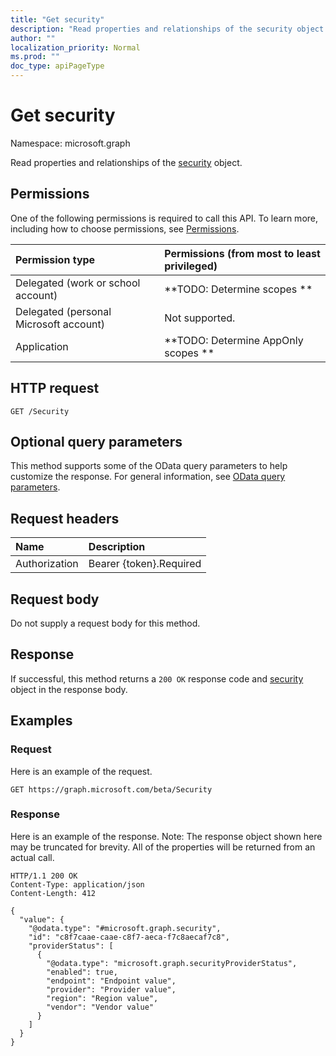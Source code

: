```yaml
---
title: "Get security"
description: "Read properties and relationships of the security object."
author: ""
localization_priority: Normal
ms.prod: ""
doc_type: apiPageType
---
```


# Get security

Namespace: microsoft.graph

Read properties and relationships of the [security](../resources/security.md) object.

## Permissions
One of the following permissions is required to call this API. To learn more, including how to choose permissions, see [Permissions](/concepts/permissions-reference.md).

|Permission type|Permissions (from most to least privileged)|
|:---|:---|
|Delegated (work or school account)|**TODO: Determine scopes **|
|Delegated (personal Microsoft account)|Not supported.|
|Application|**TODO: Determine AppOnly scopes **|

## HTTP request
<!-- {
  "blockType": "ignored"
}
-->
``` http
GET /Security
```

## Optional query parameters
This method supports some of the OData query parameters to help customize the response. For general information, see [OData query parameters](/graph/query-parameters).

## Request headers
|Name|Description|
|:---|:---|
|Authorization|Bearer {token}.Required|

## Request body
Do not supply a request body for this method.

## Response
If successful, this method returns a `200 OK` response code and [security](../resources/security.md) object in the response body.

## Examples

### Request
Here is an example of the request.
<!-- {
  "blockType": "request",
  "name": "get_security"
}
-->
``` http
GET https://graph.microsoft.com/beta/Security
```

### Response
Here is an example of the response. Note: The response object shown here may be truncated for brevity. All of the properties will be returned from an actual call.
<!-- {
  "blockType": "response",
  "truncated": true,
  "@odata.type": "microsoft.graph.security"
}
-->
``` http
HTTP/1.1 200 OK
Content-Type: application/json
Content-Length: 412

{
  "value": {
    "@odata.type": "#microsoft.graph.security",
    "id": "c8f7caae-caae-c8f7-aeca-f7c8aecaf7c8",
    "providerStatus": [
      {
        "@odata.type": "microsoft.graph.securityProviderStatus",
        "enabled": true,
        "endpoint": "Endpoint value",
        "provider": "Provider value",
        "region": "Region value",
        "vendor": "Vendor value"
      }
    ]
  }
}
```

